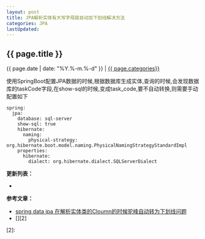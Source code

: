 ```yaml
---
layout: post
title: JPA解析实体有大写字母就自动加下划线解决方法
categories: JPA
lastUpdated:
---
```


## {{ page.title }}

{{ page.date | date: "%Y.%-m.%-d" }} | <a href="/archive#{{ page.categories }}">{{ page.categories}}</a>

使用SpringBoot配置JPA数据的时候,根据数据库生成实体,查询的时候,会发现数据库的taskCode字段,在show-sql的时候,变成task_code,要不自动转换,则需要手动配置如下

```
spring:
  jpa:
    database: sql-server
    show-sql: true
    hibernate:
      naming:
        physical-strategy: org.hibernate.boot.model.naming.PhysicalNamingStrategyStandardImpl
    properties:
      hibernate:
        dialect: org.hibernate.dialect.SQLServerDialect
```

**更新列表：**

*



**参考文章：**

* [spring data jpa 在解析实体类的Cloumn的时候驼峰自动转为下划线问题][1]
* [][2]


[1]: http://www.360doc.com/content/18/0329/11/29229598_741212898.shtml
[2]: 
